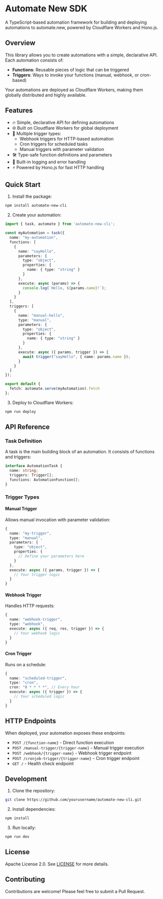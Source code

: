 # Automate New SDK

A TypeScript-based automation framework for building and deploying automations to automate.new, powered by Cloudflare Workers and Hono.js.

## Overview

This library allows you to create automations with a simple, declarative API. Each automation consists of:
- **Functions**: Reusable pieces of logic that can be triggered
- **Triggers**: Ways to invoke your functions (manual, webhook, or cron-based)

Your automations are deployed as Cloudflare Workers, making them globally distributed and highly available.

## Features

- 🔥 Simple, declarative API for defining automations
- 🌐 Built on Cloudflare Workers for global deployment
- 🔄 Multiple trigger types:
  - Webhook triggers for HTTP-based automation
  - Cron triggers for scheduled tasks
  - Manual triggers with parameter validation
- 🛠️ Type-safe function definitions and parameters
- 📝 Built-in logging and error handling
- ⚡ Powered by Hono.js for fast HTTP handling

## Quick Start

1. Install the package:
```bash
npm install automate-new-cli
```

2. Create your automation:
```typescript
import { task, automate } from 'automate-new-cli';

const myAutomation = task({
  name: "my-automation",
  functions: [
    {
      name: "sayHello",
      parameters: {
        type: "object",
        properties: {
          name: { type: "string" }
        }
      },
      execute: async (params) => {
        console.log(`Hello, ${params.name}!`);
      }
    }
  ],
  triggers: [
    {
      name: "manual-hello",
      type: "manual",
      parameters: {
        type: "object",
        properties: {
          name: { type: "string" }
        }
      },
      execute: async ({ params, trigger }) => {
        await trigger("sayHello", { name: params.name });
      }
    }
  ]
});

export default {
  fetch: automate.serve(myAutomation).fetch
};
```

3. Deploy to Cloudflare Workers:
```bash
npm run deploy
```

## API Reference

### Task Definition

A task is the main building block of an automation. It consists of functions and triggers:

```typescript
interface AutomationTask {
  name: string;
  triggers: Trigger[];
  functions: AutomationFunction[];
}
```

### Trigger Types

#### Manual Trigger
Allows manual invocation with parameter validation:
```typescript
{
  name: "my-trigger",
  type: "manual",
  parameters: {
    type: "object",
    properties: {
      // Define your parameters here
    }
  },
  execute: async ({ params, trigger }) => {
    // Your trigger logic
  }
}
```

#### Webhook Trigger
Handles HTTP requests:
```typescript
{
  name: "webhook-trigger",
  type: "webhook",
  execute: async ({ req, res, trigger }) => {
    // Your webhook logic
  }
}
```

#### Cron Trigger
Runs on a schedule:
```typescript
{
  name: "scheduled-trigger",
  type: "cron",
  cron: "0 * * * *", // Every hour
  execute: async ({ trigger }) => {
    // Your scheduled logic
  }
}
```

## HTTP Endpoints

When deployed, your automation exposes these endpoints:

- `POST /{function-name}` - Direct function execution
- `POST /manual-trigger/{trigger-name}` - Manual trigger execution
- `POST /webhook/{trigger-name}` - Webhook trigger endpoint
- `POST /cronjob-trigger/{trigger-name}` - Cron trigger endpoint
- `GET /` - Health check endpoint

## Development

1. Clone the repository:
```bash
git clone https://github.com/yourusername/automate-new-cli.git
```

2. Install dependencies:
```bash
npm install
```

3. Run locally:
```bash
npm run dev
```

## License

Apache License 2.0. See [LICENSE](LICENSE) for more details.

## Contributing

Contributions are welcome! Please feel free to submit a Pull Request. 